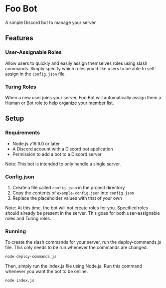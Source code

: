 # Foo Bot

A simple Discord bot to manage your server

## Features

### User-Assignable Roles

Allow users to quickly and easily assign themselves roles using slash commands. Simply specify which roles you'd like
users to be able to self-assign in the `config.json` file.

### Turing Roles

When a new user joins your server, Foo Bot will automatically assign them a Human or Bot role to help organize your
member list.

## Setup

### Requirements

* Node.js v16.6.0 or later
* A Discord account with a Discord bot application
* Permission to add a bot to a Discord server

Note: This bot is intended to only handle a single server.

### Config.json

1. Create a file called `config.json` in the project directory
2. Copy the contents of `example-config.json` into `config.json`
3. Replace the placeholder values with that of your own

Note: At this time, the bot will not create roles for you. Specified roles should already be present in the server. This
goes for both user-assignable roles and Turing roles.

### Running

To create the slash commands for your server, run the deploy-commands.js file. This only needs to be run whenever the
commands are changed.

```bash
node deploy-commands.js
```

Then, simply run the index.js file using Node.js. Run this command whenever you want the bot to be online.

```bash
node index.js
```
